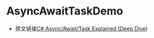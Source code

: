 ﻿

# AsyncAwaitTaskDemo
+ 原文链接[C# Async/Await/Task Explained (Deep Dive)](https://www.bilibili.com/video/BV1zt4y1S7sF?from=search&seid=10718289793870055754)


